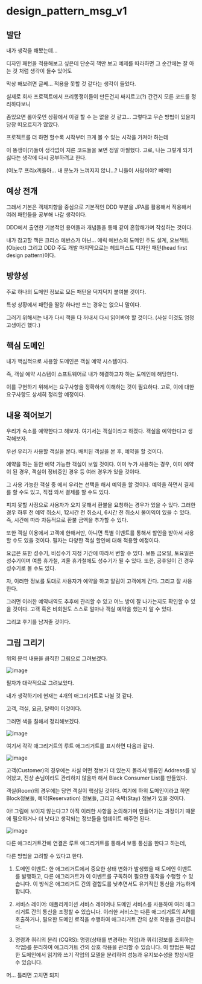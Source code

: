 # design_pattern_msg_v1

## 발단
내가 생각을 해봤는데...

디자인 패턴을 적용해보고 싶은데 단순히 책만 보고 예제를 따라하면 그 순간에는 잘 아는 것 처럼 생각이 들수 있어도

막상 해보려면 글쎄... 적용을 못할 것 같다는 생각이 들었다.

실제로 회사 프로젝트에서 프리똥쟁이들이 만든건지 싸지르고(?) 간건지 모른 코드를 정리하다보니

좀있으면 롤아웃인 상황에서 이걸 할 수 는 없을 것 같고... 그렇다고 무슨 방법이 있을지 당장 떠오르지가 않았다.

프로젝트를 더 하면 할수록 시작부터 크게 볼 수 있는 시각을 가져야 하는데

이 똥쟁이(?)들이 생각없이 지른 코드들을 보면 정말 아찔했다. 고로, 나는 그렇게 되기 싫다는 생각에 다시 공부하려고 한다.

(이노무 프리x끼들아... 내 분노가 느껴지지 않니...? 니들이 사람이야? 빼액!)


## 예상 전개
그래서 기본은 객체지향을 중심으로 기본적인 DDD 부분을 JPA를 활용해서 적용해서 여러 패턴들을 공부해 나갈 생각이다.

DDD에서 출연한 기본적인 용어들과 개념들을 통해 같이 혼합해가며 작성하는 것이다. 

내가 참고할 책은 크리스 에반스가 아닌... 에릭 에반스의 도메인 주도 설계, 오브젝트(Object) 그리고 DDD 주도 개발 마지막으로는 헤드퍼스트 디자인 패턴(head first design pattern)이다.


## 방향성
주로 하나의 도메인 정보로 모든 패턴을 덕지덕지 붙여볼 것이다.

특성 상황에서 패턴을 딸랑 하나만 쓰는 경우는 없으니 말이다. 

그러기 위해서는 내가 다시 책을 다 꺼내서 다시 읽어봐야 할 것이다. (사실 이것도 엄청 고생이긴 했다.)

## 핵심 도메인
내가 핵심적으로 사용할 도메인은 객실 예약 시스템이다.

즉, 객실 예약 시스템이 소프트웨어로 내가 해결하고자 하는 도메인에 해당한다.

이를 구현하기 위해서는 요구사항을 정확하게 이해하는 것이 필요하다. 고로, 이에 대한 요구사항도 상세히 정리할 예정이다. 


## 내용 적어보기
우리가 숙소를 예약한다고 해보자. 여기서는 객실이라고 하겠다.
객실을 예약한다고 생각해보자.

우선 우리가 사용할 객실을 본다. 
배치된 객실을 본 후, 예약을 할 것이다. 

예약을 하는 동안 예약 가능한 객실이 보일 것이다.
이미 누가 사용하는 경우, 이미 예약이 된 경우, 객실이 정비중인 경우 등 여러 경우가 있을 것이다. 

그 사용 가능한 객실 중 에서 우리는 선택을 해서 예약을 할 것이다.
예약을 하면서 결제를 할 수도 있고, 직접 와서 결제를 할 수도 있다.

피치 못할 사정으로 사용자가 오지 못해서 환불을 요청하는 경우가 있을 수 있다.
그러한 경우 하루 전 예약 취소시, 12시간 전 취소시, 6시간 전 취소시 불이익이 있을 수 있다.
즉, 시간에 따라 차등적으로 환불 금액을 추가할 수 있다.

또한 객실 이용에서 고객에 한해서만, 아니면 특별 이벤트를 통해서 할인을 받아서 사용할 수도 있을 것이다.
필자는 다양한 객실 할인에 대해 적용할 예정이다. 

요금은 또한 성수기, 비성수기 지정 기간에 따라서 변할 수 있다.
보통 금요일, 토요일은 성수기이며 여름 휴가철, 겨울 휴가철에도 성수기가 될 수 있다. 
또한, 공휴일이 긴 경우 성수기로 볼 수도 있다.

자, 이러한 정보를 토대로 사용자가 예약을 하고 알림이 고객에게 간다. 
그리고 잘 사용한다.

그러면 이러한 예약내역도 추후에 관리할 수 있고 어느 방이 잘 나가는지도 확인할 수 있을 것이다.
고객 혹은 비회원도 스스로 얼마나 객실 예약을 했는지 알 수 있다.

그리고 후기를 남겨줄 것이다. 

## 그림 그리기
위의 분석 내용을 큼직한 그림으로 그려보겠다.

![image](https://github.com/thelovemsg/design_pattern_msg_v1/assets/70519480/37bb6d26-de19-42de-bf9b-1166c4f6a64b)

필자가 대략적으로 그려보았다.

내가 생각하기에 현재는 4개의 애그리거트로 나뉠 것 같다. 

고객, 객실, 요금, 달력이 이것이다. 

그러면 색을 칠해서 정리해보겠다.

![image](https://github.com/thelovemsg/design_pattern_msg_v1/assets/70519480/baa8d81e-5bec-487c-be1d-f465a6866bbc)

여기서 각각 애그리거트의 루트 애그리거트를 표시하면 다음과 같다. 

![image](https://github.com/thelovemsg/design_pattern_msg_v1/assets/70519480/468df463-54c2-453b-bc01-479046872f3a)

고객(Customer)의 경우에는 사실 어떤 정보가 더 있는지 몰라서 밸류인 Address를 넣어놨고, 진상 손님이라도 관리하지 않을까 해서 Black Consumer List를 만들었다.

객실(Room)의 경우에는 당연 객실이 핵심일 것이다. 여기에 하위 도메인이라고 하면 Block정보들, 예약(Reservation) 정보들, 그리고 숙박(Stay) 정보가 있을 것이다. 

아! 그림에 보이지 않는다고? 아직 이러한 사항을 논의해가며 만들어가는 과정이기 때문에 필요하거나 더 낫다고 생각되는 정보들을 업데이트 해주면 된다. 

![image](https://github.com/thelovemsg/design_pattern_msg_v1/assets/70519480/8a5b4142-9894-4c31-b7eb-dc1bcbb22341)

다른 애그리거트간에 연결은 루트 애그리거트를 통해서 보통 통신을 한다고 하는데,

다른 방법을 고려할 수 있다고 한다.

1. 도메인 이벤트: 한 애그리거트에서 중요한 상태 변화가 발생했을 때 도메인 이벤트를 발행하고, 다른 애그리거트가 이 이벤트를 구독하여 필요한 동작을 수행할 수 있습니다. 이 방식은 애그리거트 간의 결합도를 낮추면서도 유기적인 통신을 가능하게 합니다.

2. 서비스 레이어: 애플리케이션 서비스 레이어나 도메인 서비스를 사용하여 여러 애그리거트 간의 통신을 조정할 수 있습니다. 이러한 서비스는 다른 애그리거트의 API를 호출하거나, 필요한 도메인 로직을 수행하여 애그리거트 간의 상호 작용을 관리합니다.

3. 명령과 쿼리의 분리 (CQRS): 명령(상태를 변경하는 작업)과 쿼리(정보를 조회하는 작업)를 분리하여 애그리거트 간의 상호 작용을 관리할 수 있습니다. 이 방법은 복잡한 도메인에서 읽기와 쓰기 작업의 모델을 분리하여 성능과 유지보수성을 향상시킬 수 있습니다.

머... 틀리면 고치면 되지 
